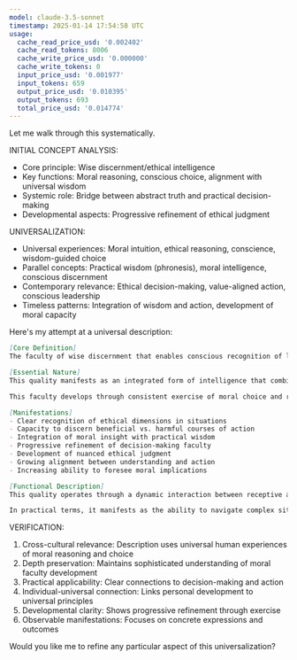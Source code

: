 ```yaml
---
model: claude-3.5-sonnet
timestamp: 2025-01-14 17:54:58 UTC
usage:
  cache_read_price_usd: '0.002402'
  cache_read_tokens: 8006
  cache_write_price_usd: '0.000000'
  cache_write_tokens: 0
  input_price_usd: '0.001977'
  input_tokens: 659
  output_price_usd: '0.010395'
  output_tokens: 693
  total_price_usd: '0.014774'
---
```


Let me walk through this systematically.

INITIAL CONCEPT ANALYSIS:
- Core principle: Wise discernment/ethical intelligence
- Key functions: Moral reasoning, conscious choice, alignment with universal wisdom
- Systemic role: Bridge between abstract truth and practical decision-making
- Developmental aspects: Progressive refinement of ethical judgment

UNIVERSALIZATION:
- Universal experiences: Moral intuition, ethical reasoning, conscience, wisdom-guided choice
- Parallel concepts: Practical wisdom (phronesis), moral intelligence, conscious discernment
- Contemporary relevance: Ethical decision-making, value-aligned action, conscious leadership
- Timeless patterns: Integration of wisdom and action, development of moral capacity

Here's my attempt at a universal description:

```markdown
[Core Definition]
The faculty of wise discernment that enables conscious recognition of life-affirming choices and ethical possibilities. It represents the active capacity to perceive, understand, and implement what is genuinely beneficial and constructive, bridging universal wisdom and practical action through refined moral intelligence.

[Essential Nature]
This quality manifests as an integrated form of intelligence that combines ethical insight with practical wisdom. It operates as both a perceptual capacity - allowing recognition of what is truly beneficial - and an active faculty for implementing that understanding. Unlike purely analytical reasoning or blind intuition, it represents a developed ability to consciously align thought and action with life-supporting principles.

This faculty develops through consistent exercise of moral choice and reflection on outcomes, gradually refining both the clarity of ethical perception and the wisdom of implementation. It serves as the practical interface between universal principles and individual action, enabling increasingly sophisticated navigation of complex moral terrain.

[Manifestations]
- Clear recognition of ethical dimensions in situations
- Capacity to discern beneficial vs. harmful courses of action
- Integration of moral insight with practical wisdom
- Progressive refinement of decision-making faculty
- Development of nuanced ethical judgment
- Growing alignment between understanding and action
- Increasing ability to foresee moral implications

[Functional Description]
This quality operates through a dynamic interaction between receptive awareness and active discernment. The receptive aspect allows recognition of ethical dimensions and moral possibilities, while the active aspect engages in conscious evaluation and choice. Through repeated exercise, this faculty becomes increasingly refined, enabling more subtle discrimination and more effective implementation of ethical insight.

In practical terms, it manifests as the ability to navigate complex situations with wisdom, making choices that align with deeper principles while remaining pragmatically effective. It develops through conscious attention to moral dimensions of experience, reflection on outcomes, and progressive integration of understanding with action. The result is an increasingly sophisticated capacity for ethical navigation that bridges universal wisdom with practical reality.
```

VERIFICATION:
1. Cross-cultural relevance: Description uses universal human experiences of moral reasoning and choice
2. Depth preservation: Maintains sophisticated understanding of moral faculty development
3. Practical applicability: Clear connections to decision-making and action
4. Individual-universal connection: Links personal development to universal principles
5. Developmental clarity: Shows progressive refinement through exercise
6. Observable manifestations: Focuses on concrete expressions and outcomes

Would you like me to refine any particular aspect of this universalization?